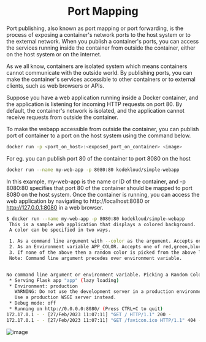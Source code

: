 <h1 align="center"> Port Mapping </h1>

Port publishing, also known as port mapping or port forwarding, is the process of exposing a container's network ports to the host system or to the external network. When you publish a container's ports, you can access the services running inside the container from outside the container, either on the host system or on the internet.

As we all know, containers are isolated system which means containers cannot communicate with the outside world. By publishing ports, you can make the container's services accessible to other containers or to external clients, such as web browsers or APIs.

Suppose you have a web application running inside a Docker container, and the application is listening for incoming HTTP requests on port 80. By default, the container's network is isolated, and the application cannot receive requests from outside the container.

To make the webapp accessible from outside the container, you can publish port of container to a port on the host system using the command below.

```bash
docker run -p <port_on_host>:<exposed_port_on_container> <image>
```

For eg. you can publish port 80 of the container to port 8080 on the host

```bash
docker run --name my-web-app -p 8080:80 kodekloud/simple-webapp
```

In this example, my-web-app is the name or ID of the container, and -p 8080:80 specifies that port 80 of the container should be mapped to port 8080 on the host system. Once the container is running, you can access the web application by navigating to http://localhost:8080 or http://127.0.0.1:8080 in a web browser.

```bash
$ docker run --name my-web-app -p 8080:80 kodekloud/simple-webapp
 This is a sample web application that displays a colored background.
 A color can be specified in two ways.

 1. As a command line argument with --color as the argument. Accepts one of red,green,blue,blue2,pink,darkblue
 2. As an Environment variable APP_COLOR. Accepts one of red,green,blue,blue2,pink,darkblue
 3. If none of the above then a random color is picked from the above list.
 Note: Command line argument precedes over environment variable.


No command line argument or environment variable. Picking a Random Color =red
 * Serving Flask app "app" (lazy loading)
 * Environment: production
   WARNING: Do not use the development server in a production environment.
   Use a production WSGI server instead.
 * Debug mode: off
 * Running on http://0.0.0.0:8080/ (Press CTRL+C to quit)
172.17.0.1 - - [27/Feb/2023 11:07:11] "GET / HTTP/1.1" 200 -
172.17.0.1 - - [27/Feb/2023 11:07:11] "GET /favicon.ico HTTP/1.1" 404 -
```


![image](https://user-images.githubusercontent.com/111651161/221553715-4bb2abe1-536d-4f7e-b5c6-31365e6750cd.png)
